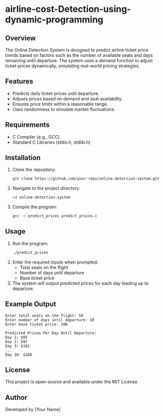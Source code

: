 # airline-cost-Detection-using-dynamic-programming


## Overview
The Online Detection System is designed to predict airline ticket price trends based on factors such as the number of available seats and days remaining until departure. The system uses a demand function to adjust ticket prices dynamically, simulating real-world pricing strategies.

## Features
- Predicts daily ticket prices until departure.
- Adjusts prices based on demand and seat availability.
- Ensures price limits within a reasonable range.
- Uses randomness to simulate market fluctuations.

## Requirements
- C Compiler (e.g., GCC)
- Standard C Libraries (stdio.h, stdlib.h)

## Installation
1. Clone the repository:
   ```sh
   git clone https://github.com/your-repo/online-detection-system.git
   ```
2. Navigate to the project directory:
   ```sh
   cd online-detection-system
   ```
3. Compile the program:
   ```sh
   gcc -o predict_prices predict_prices.c
   ```

## Usage
1. Run the program:
   ```sh
   ./predict_prices
   ```
2. Enter the required inputs when prompted:
   - Total seats on the flight
   - Number of days until departure
   - Base ticket price
3. The system will output predicted prices for each day leading up to departure.

## Example Output
```
Enter total seats on the flight: 50
Enter number of days until departure: 10
Enter base ticket price: 100

Predicted Prices Per Day Until Departure:
Day 1: $95
Day 2: $97
Day 3: $102
...
Day 10: $100
```

## License
This project is open-source and available under the MIT License.

## Author
Developed by [Your Name]

